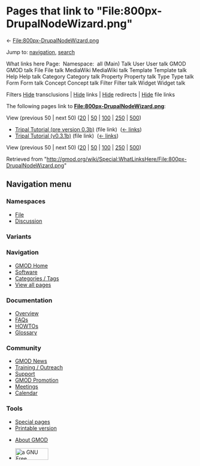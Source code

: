 <div id="mw-page-base" class="noprint">

</div>

<div id="mw-head-base" class="noprint">

</div>

<div id="content" class="mw-body" role="main">

<span id="top"></span>

<div id="mw-js-message" style="display:none;">

</div>



# <span dir="auto">Pages that link to "File:800px-DrupalNodeWizard.png"</span>

<div id="bodyContent">

<div id="contentSub">

←
[File:800px-DrupalNodeWizard.png](/wiki/File:800px-DrupalNodeWizard.png "File:800px-DrupalNodeWizard.png")

</div>

<div id="jump-to-nav" class="mw-jump">

Jump to: [navigation](#mw-navigation), [search](#p-search)

</div>

<div id="mw-content-text">

What links here Page:  Namespace:  all (Main) Talk User User talk GMOD
GMOD talk File File talk MediaWiki MediaWiki talk Template Template talk
Help Help talk Category Category talk Property Property talk Type Type
talk Form Form talk Concept Concept talk Filter Filter talk Widget
Widget talk

Filters
[Hide](/mediawiki/index.php?title=Special:WhatLinksHere/File:800px-DrupalNodeWizard.png&hidetrans=1 "Special:WhatLinksHere/File:800px-DrupalNodeWizard.png")
transclusions \|
[Hide](/mediawiki/index.php?title=Special:WhatLinksHere/File:800px-DrupalNodeWizard.png&hidelinks=1 "Special:WhatLinksHere/File:800px-DrupalNodeWizard.png")
links \|
[Hide](/mediawiki/index.php?title=Special:WhatLinksHere/File:800px-DrupalNodeWizard.png&hideredirs=1 "Special:WhatLinksHere/File:800px-DrupalNodeWizard.png")
redirects \|
[Hide](/mediawiki/index.php?title=Special:WhatLinksHere/File:800px-DrupalNodeWizard.png&hideimages=1 "Special:WhatLinksHere/File:800px-DrupalNodeWizard.png")
file links

The following pages link to
**[File:800px-DrupalNodeWizard.png](/wiki/File:800px-DrupalNodeWizard.png "File:800px-DrupalNodeWizard.png")**:

View (previous 50 \| next 50)
([20](/mediawiki/index.php?title=Special:WhatLinksHere/File:800px-DrupalNodeWizard.png&limit=20 "Special:WhatLinksHere/File:800px-DrupalNodeWizard.png")
\|
[50](/mediawiki/index.php?title=Special:WhatLinksHere/File:800px-DrupalNodeWizard.png&limit=50 "Special:WhatLinksHere/File:800px-DrupalNodeWizard.png")
\|
[100](/mediawiki/index.php?title=Special:WhatLinksHere/File:800px-DrupalNodeWizard.png&limit=100 "Special:WhatLinksHere/File:800px-DrupalNodeWizard.png")
\|
[250](/mediawiki/index.php?title=Special:WhatLinksHere/File:800px-DrupalNodeWizard.png&limit=250 "Special:WhatLinksHere/File:800px-DrupalNodeWizard.png")
\|
[500](/mediawiki/index.php?title=Special:WhatLinksHere/File:800px-DrupalNodeWizard.png&limit=500 "Special:WhatLinksHere/File:800px-DrupalNodeWizard.png"))

- [Tripal Tutorial (pre version
  0.3b)](/wiki/Tripal_Tutorial_(pre_version_0.3b) "Tripal Tutorial (pre version 0.3b)")
  (file link) ‎ <span class="mw-whatlinkshere-tools">([←
  links](/mediawiki/index.php?title=Special:WhatLinksHere&target=Tripal+Tutorial+%28pre+version+0.3b%29 "Special:WhatLinksHere"))</span>
- [Tripal Tutorial
  (v0.3.1b)](/wiki/Tripal_Tutorial_(v0.3.1b) "Tripal Tutorial (v0.3.1b)")
  (file link) ‎ <span class="mw-whatlinkshere-tools">([←
  links](/mediawiki/index.php?title=Special:WhatLinksHere&target=Tripal+Tutorial+%28v0.3.1b%29 "Special:WhatLinksHere"))</span>

View (previous 50 \| next 50)
([20](/mediawiki/index.php?title=Special:WhatLinksHere/File:800px-DrupalNodeWizard.png&limit=20 "Special:WhatLinksHere/File:800px-DrupalNodeWizard.png")
\|
[50](/mediawiki/index.php?title=Special:WhatLinksHere/File:800px-DrupalNodeWizard.png&limit=50 "Special:WhatLinksHere/File:800px-DrupalNodeWizard.png")
\|
[100](/mediawiki/index.php?title=Special:WhatLinksHere/File:800px-DrupalNodeWizard.png&limit=100 "Special:WhatLinksHere/File:800px-DrupalNodeWizard.png")
\|
[250](/mediawiki/index.php?title=Special:WhatLinksHere/File:800px-DrupalNodeWizard.png&limit=250 "Special:WhatLinksHere/File:800px-DrupalNodeWizard.png")
\|
[500](/mediawiki/index.php?title=Special:WhatLinksHere/File:800px-DrupalNodeWizard.png&limit=500 "Special:WhatLinksHere/File:800px-DrupalNodeWizard.png"))

</div>

<div class="printfooter">

Retrieved from
"<http://gmod.org/wiki/Special:WhatLinksHere/File:800px-DrupalNodeWizard.png>"

</div>

<div id="catlinks" class="catlinks catlinks-allhidden">

</div>

<div class="visualClear">

</div>

</div>

</div>

<div id="mw-navigation">

## Navigation menu

<div id="mw-head">



<div id="left-navigation">

<div id="p-namespaces" class="vectorTabs" role="navigation"
aria-labelledby="p-namespaces-label">

### Namespaces

- <span id="ca-nstab-image"><a href="/wiki/File:800px-DrupalNodeWizard.png" accesskey="c"
  title="View the file page [c]">File</a></span>
- <span id="ca-talk"><a
  href="/mediawiki/index.php?title=File_talk:800px-DrupalNodeWizard.png&amp;action=edit&amp;redlink=1"
  accesskey="t"
  title="Discussion about the content page [t]">Discussion</a></span>

</div>

<div id="p-variants" class="vectorMenu emptyPortlet" role="navigation"
aria-labelledby="p-variants-label">

### 

### Variants[](#)

<div class="menu">

</div>

</div>

</div>

<div id="right-navigation">





</div>



</div>

</div>

</div>

<div id="mw-panel">

<div id="p-logo" role="banner">

<a href="/wiki/Main_Page"
style="background-image: url(http://gmod.org/images/GMOD-cogs.png);"
title="Visit the main page"></a>

</div>

<div id="p-Navigation" class="portal" role="navigation"
aria-labelledby="p-Navigation-label">

### Navigation

<div class="body">

- <span id="n-GMOD-Home">[GMOD Home](/wiki/Main_Page)</span>
- <span id="n-Software">[Software](/wiki/GMOD_Components)</span>
- <span id="n-Categories-.2F-Tags">[Categories /
  Tags](/wiki/Categories)</span>
- <span id="n-View-all-pages">[View all
  pages](/wiki/Special:AllPages)</span>

</div>

</div>

<div id="p-Documentation" class="portal" role="navigation"
aria-labelledby="p-Documentation-label">

### Documentation

<div class="body">

- <span id="n-Overview">[Overview](/wiki/Overview)</span>
- <span id="n-FAQs">[FAQs](/wiki/Category:FAQ)</span>
- <span id="n-HOWTOs">[HOWTOs](/wiki/Category:HOWTO)</span>
- <span id="n-Glossary">[Glossary](/wiki/Glossary)</span>

</div>

</div>

<div id="p-Community" class="portal" role="navigation"
aria-labelledby="p-Community-label">

### Community

<div class="body">

- <span id="n-GMOD-News">[GMOD News](/wiki/GMOD_News)</span>
- <span id="n-Training-.2F-Outreach">[Training /
  Outreach](/wiki/Training_and_Outreach)</span>
- <span id="n-Support">[Support](/wiki/Support)</span>
- <span id="n-GMOD-Promotion">[GMOD
  Promotion](/wiki/GMOD_Promotion)</span>
- <span id="n-Meetings">[Meetings](/wiki/Meetings)</span>
- <span id="n-Calendar">[Calendar](/wiki/Calendar)</span>

</div>

</div>

<div id="p-tb" class="portal" role="navigation"
aria-labelledby="p-tb-label">

### Tools

<div class="body">

- <span id="t-specialpages"><a href="/wiki/Special:SpecialPages" accesskey="q"
  title="A list of all special pages [q]">Special pages</a></span>
- <span id="t-print"><a
  href="/mediawiki/index.php?title=Special:WhatLinksHere/File:800px-DrupalNodeWizard.png&amp;printable=yes"
  rel="alternate" accesskey="p"
  title="Printable version of this page [p]">Printable version</a></span>

</div>

</div>

</div>

</div>

<div id="footer" role="contentinfo">

- <span id="footer-places-about">[About
  GMOD](/wiki/GMOD:About "GMOD:About")</span>

<!-- -->

- <span id="footer-copyrightico">[<img src="http://www.gnu.org/graphics/gfdl-logo-small.png" width="88"
  height="31" alt="a GNU Free Documentation License" />](http://www.gnu.org/licenses/fdl-1.3.html)</span>


<div style="clear:both">

</div>

</div>

